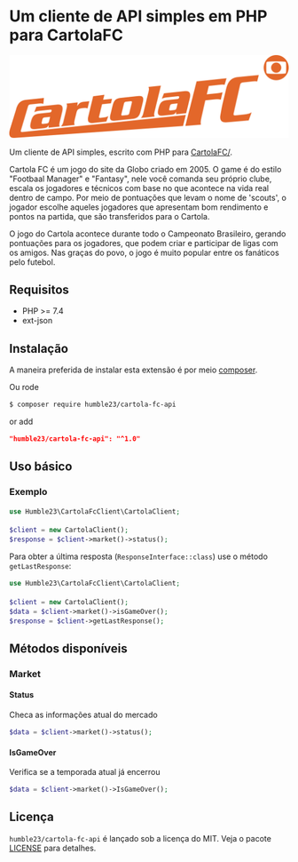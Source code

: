 # Um cliente de API simples em PHP para CartolaFC

<!-- [![Build Status](https://travis-ci.com/codenix-sv/coingecko-api.svg?branch=master)](https://travis-ci.com/codenix-sv/coingecko-api)
[![Scrutinizer Code Quality](https://scrutinizer-ci.com/g/codenix-sv/coingecko-api/badges/quality-score.png?b=master)](https://scrutinizer-ci.com/g/codenix-sv/coingecko-api/?branch=master)
[![Test Coverage](https://api.codeclimate.com/v1/badges/650015976f280641822a/test_coverage)](https://codeclimate.com/github/codenix-sv/coingecko-api/test_coverage)
[![Maintainability](https://api.codeclimate.com/v1/badges/650015976f280641822a/maintainability)](https://codeclimate.com/github/codenix-sv/coingecko-api/maintainability)
[![License: MIT](https://img.shields.io/github/license/codenix-sv/coingecko-api)](https://github.com/codenix-sv/coingecko-api/blob/master/LICENSE) -->

![image info](./cartola-fc-logo.png)

Um cliente de API simples, escrito com PHP para [CartolaFC/](https://ge.globo.com/cartola-fc/).

Cartola FC é um jogo do site da Globo criado em 2005. O game é do estilo "Footbaal Manager" e "Fantasy", nele você comanda seu próprio clube, escala os jogadores e técnicos com base no que acontece na vida real dentro de campo. Por meio de pontuações que levam o nome de 'scouts', o jogador escolhe aqueles jogadores que apresentam bom rendimento e pontos na partida, que são transferidos para o Cartola. 

O jogo do Cartola acontece durante todo o Campeonato Brasileiro, gerando pontuações para os jogadores, que podem criar e participar de ligas com os amigos. Nas graças do povo, o jogo é muito popular entre os fanáticos pelo futebol.

## Requisitos

* PHP >= 7.4
* ext-json

## Instalação

A maneira preferida de instalar esta extensão é por meio [composer](http://getcomposer.org/download/).

Ou rode

```bash
$ composer require humble23/cartola-fc-api
```
or add

```json
"humble23/cartola-fc-api": "^1.0"
```
## Uso básico

### Exemplo
```php
use Humble23\CartolaFcClient\CartolaClient;

$client = new CartolaClient();
$response = $client->market()->status();
```

Para obter a última resposta (`ResponseInterface::class`) use o método `getLastResponse`:
```php
use Humble23\CartolaFcClient\CartolaClient;

$client = new CartolaClient();
$data = $client->market()->isGameOver();
$response = $client->getLastResponse();
```

## Métodos disponíveis

### Market

#### Status

Checa as informações atual do mercado

```php
$data = $client->market()->status();
```

#### IsGameOver

Verifica se a temporada atual já encerrou

```php
$data = $client->market()->IsGameOver();
```

## Licença

`humble23/cartola-fc-api` é lançado sob a licença do MIT. Veja o pacote [LICENSE](./LICENSE) para detalhes.
